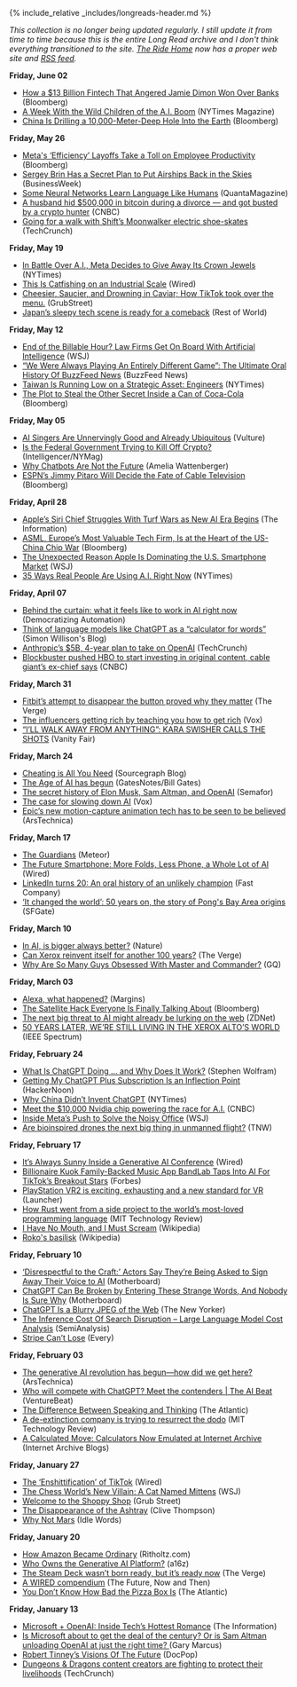 {% include_relative _includes/longreads-header.md %}

_This collection is no longer being updated regularly. I still update it from time to time because this is the entire Long Read archive and I don't think everything transitioned to the site. [The Ride Home](https://www.ridehome.info/podcast/techmeme-ride-home/) now has a proper web site and [RSS feed](https://feedly.com/i/subscription/feed/https://www.ridehome.info/rss/)._

**Friday, June 02**
  * [How a $13 Billion Fintech That Angered Jamie Dimon Won Over Banks](https://www.bloomberg.com/news/features/2023-05-31/plaid-scared-jamie-dimon-but-fintech-behind-venmo-and-robinhood-won-him-over?sref=Szq5ylDR) (Bloomberg)
  * [A Week With the Wild Children of the A.I. Boom](https://www.nytimes.com/2023/05/31/magazine/ai-start-up-accelerator-san-francisco.html?partner=slack&smid=sl-share) (NYTimes Magazine)
  * [China Is Drilling a 10,000-Meter-Deep Hole Into the Earth](https://www.bloomberg.com/news/articles/2023-05-31/china-is-drilling-a-10-000-meter-deep-hole-into-earth-s-crust?cmpid=BBD060123_MKT&utm_medium=email&utm_source=newsletter&utm_term=230601&utm_campaign=markets&sref=Szq5ylDR#xj4y7vzkg) (Bloomberg)

**Friday, May 26**
  * [Meta's ‘Efficiency’ Layoffs Take a Toll on Employee Productivity](https://www.bloomberg.com/news/articles/2023-05-24/meta-caps-rounds-of-job-cuts-offering-staff-a-cold-clarity?sref=Szq5ylDR) (Bloomberg)
  * [Sergey Brin Has a Secret Plan to Put Airships Back in the Skies](https://www.bloomberg.com/news/features/2023-05-25/inside-google-founder-sergey-brin-s-secret-plan-to-build-airships?sref=Szq5ylDR) (BusinessWeek)
  * [Some Neural Networks Learn Language Like Humans](https://www.quantamagazine.org/some-neural-networks-learn-language-like-humans-20230522/) (QuantaMagazine)
  * [A husband hid $500,000 in bitcoin during a divorce — and got busted by a crypto hunter](https://www.cnbc.com/2023/05/20/bitcoin-in-divorce-how-spouses-hide-assets-crypto-hunters-find-them.html) (CNBC)
  * [Going for a walk with Shift’s Moonwalker electric shoe-skates](https://techcrunch.com/2023/05/22/going-for-a-walk-with-shifts-moonwalker-electric-shoe-skates/?tpcc=tcplustwitter) (TechCrunch)


**Friday, May 19**
  * [In Battle Over A.I., Meta Decides to Give Away Its Crown Jewels](https://www.nytimes.com/2023/05/18/technology/ai-meta-open-source.html) (NYTimes)
  * [This Is Catfishing on an Industrial Scale](https://www.wired.com/story/catfishing-customer-support-love/) (Wired)
  * [Cheesier, Saucier, and Drowning in Caviar; How TikTok took over the menu.](https://www.grubstreet.com/article/tiktok-took-over-the-menu.html) (GrubStreet)
  * [Japan’s sleepy tech scene is ready for a comeback](https://restofworld.org/2023/japan-tech-industry-jobs-growing/) (Rest of World)


**Friday, May 12**
  * [End of the Billable Hour? Law Firms Get On Board With Artificial Intelligence](https://www.wsj.com/articles/end-of-the-billable-hour-law-firms-get-on-board-with-artificial-intelligence-17ebd3f8?mod=djemalertNEWS) (WSJ)
  * [“We Were Always Playing An Entirely Different Game”: The Ultimate Oral History Of BuzzFeed News](https://www.buzzfeed.com/buzzfeednews/buzzfeed-news-oral-history-2012-2023) (BuzzFeed News)
  * [Taiwan Is Running Low on a Strategic Asset: Engineers](https://www.nytimes.com/2023/05/11/technology/taiwan-tsmc-microchips.html) (NYTimes)
  * [The Plot to Steal the Other Secret Inside a Can of Coca-Cola](https://www.bloomberg.com/news/features/2023-05-11/the-plot-to-steal-the-secret-coke-can-liner-formula?sref=Szq5ylDR) (Bloomberg)


**Friday, May 05**
  * [AI Singers Are Unnervingly Good and Already Ubiquitous](https://www.vulture.com/article/ai-singers-drake-the-weeknd-voice-clones.html) (Vulture)
  * [Is the Federal Government Trying to Kill Off Crypto?](https://nymag.com/intelligencer/2023/05/is-the-federal-government-trying-to-kill-off-crypto.html) (Intelligencer/NYMag)
  * [Why Chatbots Are Not the Future](https://wattenberger.com/thoughts/boo-chatbots) (Amelia Wattenberger)
  * [ESPN’s Jimmy Pitaro Will Decide the Fate of Cable Television](https://www.bloomberg.com/news/articles/2023-05-01/espn-s-jimmy-pitaro-and-disney-s-bob-iger-often-chew-over-future-of-espn?sref=Szq5ylDR) (Bloomberg)


**Friday, April 28**
  * [Apple’s Siri Chief Struggles With Turf Wars as New AI Era Begins](https://www.theinformation.com/articles/apples-siri-chief-struggles-as-new-ai-era-begins?rc=64g9cw) (The Information)
  * [ASML, Europe’s Most Valuable Tech Firm, Is at the Heart of the US-China Chip War](https://www.bloomberg.com/news/articles/2023-04-26/asml-europe-s-most-valuable-tech-firm-to-define-us-china-chip-war?sref=Szq5ylDR) (Bloomberg)
  * [The Unexpected Reason Apple Is Dominating the U.S. Smartphone Market](https://www.wsj.com/articles/apple-iphone-smartphone-market-dominant-android-7914e6b0?mod=djemalertNEWS) (WSJ)
  * [35 Ways Real People Are Using A.I. Right Now](https://www.nytimes.com/interactive/2023/04/14/upshot/up-ai-uses.html) (NYTimes)


**Friday, April 07**
  * [Behind the curtain: what it feels like to work in AI right now](https://robotic.substack.com/p/behind-the-curtain-ai) (Democratizing Automation)
  * [Think of language models like ChatGPT as a “calculator for words”](https://simonwillison.net/2023/Apr/2/calculator-for-words/) (Simon Willison's Blog)
  * [Anthropic’s $5B, 4-year plan to take on OpenAI](https://techcrunch.com/2023/04/06/anthropics-5b-4-year-plan-to-take-on-openai/) (TechCrunch)
  * [Blockbuster pushed HBO to start investing in original content, cable giant’s ex-chief says](https://www.cnbc.com/2023/04/05/blockbuster-pushed-hbo-to-invest-in-original-content-ex-chief.html) (CNBC)


**Friday, March 31**
  * [Fitbit’s attempt to disappear the button proved why they matter](https://www.theverge.com/2023/3/31/23655322/fitbit-charge-3-button-of-the-month) (The Verge)
  * [The influencers getting rich by teaching you how to get rich](https://www.vox.com/culture/2023/3/30/23661712/influencer-online-course-class-miss-excel) (Vox)
  * [“I’LL WALK AWAY FROM ANYTHING”: KARA SWISHER CALLS THE SHOTS](https://www.vanityfair.com/news/2023/03/kara-swisher-podcasts) (Vanity Fair)


**Friday, March 24**
  * [Cheating is All You Need](https://about.sourcegraph.com/blog/cheating-is-all-you-need) (Sourcegraph Blog)
  * [The Age of AI has begun](https://www.gatesnotes.com/The-Age-of-AI-Has-Begun) (GatesNotes/Bill Gates)
  * [The secret history of Elon Musk, Sam Altman, and OpenAI](https://www.semafor.com/article/03/24/2023/the-secret-history-of-elon-musk-sam-altman-and-openai) (Semafor)
  * [The case for slowing down AI](https://www.vox.com/the-highlight/23621198/artificial-intelligence-chatgpt-openai-existential-risk-china-ai-safety-technology) (Vox)
  * [Epic’s new motion-capture animation tech has to be seen to be believed](https://arstechnica.com/gaming/2023/03/epics-new-motion-capture-animation-tech-has-to-be-seen-to-be-believed/) (ArsTechnica)


**Friday, March 17**
  * [The Guardians](https://www.thisismeteor.com/openai-white-knight/) (Meteor)
  * [The Future Smartphone: More Folds, Less Phone, a Whole Lot of AI](https://www.wired.com/story/phones-of-the-future-more-folds-less-phone-lots-of-ai/) (Wired)
  * [LinkedIn turns 20: An oral history of an unlikely champion](htts://www.fastcompany.com/90849652/linkedin-20-oral-history-unlikely-champ) (Fast Company)
  * [‘It changed the world’: 50 years on, the story of Pong's Bay Area origins](https://www.sfgate.com/local/article/bay-area-roots-pong-atari-17824939.php?IPID=SFGate-HP-CP-Spotlight?src=longreads) (SFGate)


**Friday, March 10**
  * [In AI, is bigger always better?](https://www.nature.com/articles/d41586-023-00641-w) (Nature)
  * [Can Xerox reinvent itself for another 100 years?](https://www.theverge.com/23630115/xerox-ar-ai-robotics-office-printer-ceo-steve-bandrowczak) (The Verge)
  * [Why Are So Many Guys Obsessed With Master and Commander?](https://www.gq.com/story/master-and-commander-anniversary) (GQ)


**Friday, March 03**
  * [Alexa, what happened?](https://www.readmargins.com/p/alexa-what-happened) (Margins)
  * [The Satellite Hack Everyone Is Finally Talking About](https://www.bloomberg.com/features/2023-russia-viasat-hack-ukraine/?sref=Szq5ylDR) (Bloomberg)
  * [The next big threat to AI might already be lurking on the web](https://www.zdnet.com/article/the-next-big-threat-to-ai-might-already-be-lurking-on-the-web/) (ZDNet)
  * [50 YEARS LATER, WE’RE STILL LIVING IN THE XEROX ALTO’S WORLD](https://spectrum.ieee.org/xerox-alto) (IEEE Spectrum)



**Friday, February 24**
  * [What Is ChatGPT Doing … and Why Does It Work?](https://writings.stephenwolfram.com/2023/02/what-is-chatgpt-doing-and-why-does-it-work/) (Stephen Wolfram)
  * [Getting My ChatGPT Plus Subscription Is an Inflection Point](https://hackernoon.com/getting-my-chatgpt-plus-subscription-is-an-inflection-point?utm_source=artifact) (HackerNoon)
  * [Why China Didn’t Invent ChatGPT](https://www.nytimes.com/2023/02/17/business/china-chatgpt-microsoft-openai.html?smid=nytcore-ios-share&referringSource=articleShare) (NYTimes)
  * [Meet the $10,000 Nvidia chip powering the race for A.I.](https://www.cnbc.com/2023/02/23/nvidias-a100-is-the-10000-chip-powering-the-race-for-ai-.html) (CNBC)
  * [Inside Meta’s Push to Solve the Noisy Office](https://www.wsj.com/articles/inside-metas-push-to-solve-the-noisy-office-ba43042?mod=djemalertNEWS) (WSJ)
  * [Are bioinspired drones the next big thing in unmanned flight?](https://thenextweb.com/news/are-bioinspired-drones-next-big-thing-unmanned-flight) (TNW)


**Friday, February 17**
  * [It’s Always Sunny Inside a Generative AI Conference](https://www.wired.com/story/jasper-generative-ai-conference-2023/) (Wired)
  * [Billionaire Kuok Family-Backed Music App BandLab Taps Into AI For TikTok’s Breakout Stars](https://www.forbes.com/sites/catherinewang/2023/02/14/billionaire-kuok-family-backed-music-app-bandlab-taps-into-ai-for-tiktoks-breakout-stars/?sh=19de251c4a7b) (Forbes)
  * [PlayStation VR2 is exciting, exhausting and a new standard for VR](https://www.washingtonpost.com/video-games/reviews/psvr2-review-playstation/) (Launcher)
  * [How Rust went from a side project to the world’s most-loved programming language](https://www.technologyreview.com/2023/02/14/1067869/rust-worlds-fastest-growing-programming-language/) (MIT Technology Review)
  * [I Have No Mouth, and I Must Scream](https://en.wikipedia.org/wiki/I_Have_No_Mouth,_and_I_Must_Scream) (Wikipedia)
  * [Roko's basilisk](https://en.wikipedia.org/wiki/Roko%27s_basilisk) (Wikipedia)


**Friday, February 10**
  * [‘Disrespectful to the Craft:’ Actors Say They’re Being Asked to Sign Away Their Voice to AI](https://www.vice.com/en/article/5d37za/voice-actors-sign-away-rights-to-artificial-intelligence) (Motherboard)
  * [ChatGPT Can Be Broken by Entering These Strange Words, And Nobody Is Sure Why](https://www.vice.com/en/article/epzyva/ai-chatgpt-tokens-words-break-reddit) (Motherboard)
  * [ChatGPT Is a Blurry JPEG of the Web](https://www.newyorker.com/tech/annals-of-technology/chatgpt-is-a-blurry-jpeg-of-the-web) (The New Yorker)
  * [The Inference Cost Of Search Disruption – Large Language Model Cost Analysis](https://www.semianalysis.com/p/the-inference-cost-of-search-disruption) (SemiAnalysis)
  * [Stripe Can’t Lose](https://every.to/p/stripe-can-t-lose) (Every)


**Friday, February 03**
  * [The generative AI revolution has begun—how did we get here?](https://arstechnica.com/gadgets/2023/01/the-generative-ai-revolution-has-begun-how-did-we-get-here/) (ArsTechnica)
  * [Who will compete with ChatGPT? Meet the contenders | The AI Beat](https://venturebeat.com/ai/who-will-compete-with-chatgpt-meet-the-contenders-the-ai-beat/) (VentureBeat)
  * [The Difference Between Speaking and Thinking](https://www.theatlantic.com/technology/archive/2023/01/chatgpt-ai-language-human-computer-grammar-logic/672902/) (The Atlantic)
  * [A de-extinction company is trying to resurrect the dodo](https://www.technologyreview.com/2023/01/31/1067417/a-de-extinction-company-is-trying-to-resurrect-the-dodo/) (MIT Technology Review)
  * [A Calculated Move: Calculators Now Emulated at Internet Archive](https://blog.archive.org/2023/01/29/a-calculated-move-calculators-now-emulated-at-internet-archive/) (Internet Archive Blogs)


**Friday, January 27**
  * [The ‘Enshittification’ of TikTok](https://www.wired.com/story/tiktok-platforms-cory-doctorow/) (Wired)
  * [The Chess World’s New Villain: A Cat Named Mittens](https://www.wsj.com/articles/chess-mittens-cat-bot-11674018529?mod=djemalertNEWS) (WSJ)
  * [Welcome to the Shoppy Shop](https://www.grubstreet.com/2023/01/why-every-shoppy-shop-looks-exactly-the-same.html) (Grub Street)
  * [The Disappearance of the Ashtray](https://clivethompson.medium.com/the-disappearance-of-the-ashtray-4badc1be9e3b) (Clive Thompson)
  * [Why Not Mars](https://idlewords.com/2023/1/why_not_mars.htm) (Idle Words)


**Friday, January 20**
  * [How Amazon Became Ordinary](https://ritholtz.com/2022/08/amazon-ordinary/) (Ritholtz.com)
  * [Who Owns the Generative AI Platform?](https://a16z.com/2023/01/19/who-owns-the-generative-ai-platform/) (a16z)
  * [The Steam Deck wasn’t born ready, but it’s ready now](https://www.theverge.com/23513517/steam-deck-long-term-test-valve?utm_campaign=theverge&utm_content=chorus&utm_medium=social&utm_source=twitter) (The Verge)
  * [A WIRED compendium](https://davekarpf.substack.com/p/a-wired-compendium) (The Future, Now and Then)
  * [You Don’t Know How Bad the Pizza Box Is](https://www.theatlantic.com/technology/archive/2023/01/pizza-delivery-box-design-soggy/672712/) (The Atlantic)


**Friday, January 13**
  * [Microsoft + OpenAI: Inside Tech’s Hottest Romance](https://www.theinformation.com/articles/microsoft-openai-inside-techs-hottest-romance?rc=64g9cw) (The Information)
  * [Is Microsoft about to get the deal of the century? Or is Sam Altman unloading OpenAI at just the right time? ](https://garymarcus.substack.com/p/is-microsoft-about-to-get-the-deal)(Gary Marcus)
  * [Robert Tinney’s Visions Of The Future](https://docpop.org/2020/11/robert-tinneys-visions-of-the-future/) (DocPop)
  * [Dungeons & Dragons content creators are fighting to protect their livelihoods](https://techcrunch.com/2023/01/12/dungeons-and-dragons-ogl-wizards-of-the-coast/) (TechCrunch)
